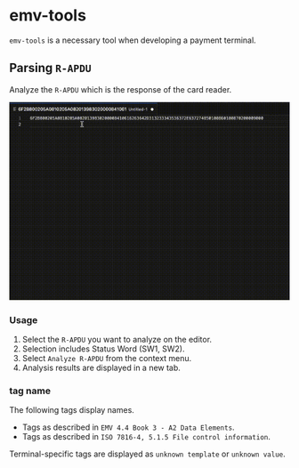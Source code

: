 # emv-tools

`emv-tools` is a necessary tool when developing a payment terminal.

## Parsing `R-APDU`

Analyze the `R-APDU` which is the response of the card reader.

![Sample](demo.gif)

### Usage

1. Select the `R-APDU` you want to analyze on the editor.
1. Selection includes Status Word (SW1, SW2).
1. Select `Analyze R-APDU` from the context menu.
1. Analysis results are displayed in a new tab.


### tag name

The following tags display names.
* Tags as described in `EMV 4.4 Book 3 - A2 Data Elements`.
* Tags as described in `ISO 7816-4, 5.1.5 File control information`.

Terminal-specific tags are displayed as `unknown template` or `unknown value`.